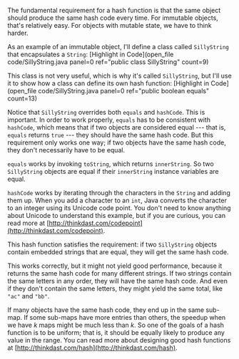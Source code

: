 The fundamental requirement for a hash function is that the same object should produce the same hash code every time. For immutable objects, that's relatively easy. For objects with mutable state, we have to think harder.


As an example of an immutable object, I'll define a class called `SillyString` that encapsulates a `String`: [Highlight in Code](open_file code/SillyString.java panel=0 ref="public class SillyString" count=9)



This class is not very useful, which is why it's called `SillyString`, but I'll use it to show how a class can define its own hash function: [Highlight in Code](open_file code/SillyString.java panel=0 ref="public boolean equals" count=13)



Notice that `SillyString` overrides both `equals` and `hashCode`. This is important. In order to work properly, `equals` has to be consistent with `hashCode`, which means that if two objects are considered equal --- that is, `equals` returns `true` --- they should have the same hash code. But this requirement only works one way; if two objects have the same hash code, they don't necessarily have to be equal.


`equals` works by invoking `toString`, which returns `innerString`. So two `SillyString` objects are equal if their `innerString` instance variables are equal.


`hashCode` works by iterating through the characters in the `String` and adding them up. When you add a character to an `int`, Java converts the character to an integer using its Unicode code point. You don't need to know anything about Unicode to understand this example, but if you are curious, you can read more at  [http://thinkdast.com/codepoint](http://thinkdast.com/codepoint).


This hash function satisfies the requirement: if two `SillyString` objects contain embedded strings that are equal, they will get the same hash code.

This works correctly, but it might not yield good performance, because it returns the same hash code for many different strings. If two strings contain the same letters in any order, they will have the same hash code. And even if they don't contain the same letters, they might yield the same total, like `"ac"` and `"bb"`.

If many objects have the same hash code, they end up in the same sub-map.  If some sub-maps have more entries than others, the speedup when we have $k$ maps might be much less than $k$. So one of the goals of a hash function is to be uniform; that is, it should be equally likely to produce any value in the range.  You can read more about designing good hash functions at [http://thinkdast.com/hash](http://thinkdast.com/hash).